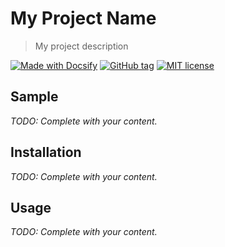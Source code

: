 <!-- TODO: Update with your values. -->
# My Project Name
> My project description

[![Made with Docsify](https://img.shields.io/badge/Made%20with-Docsify-1f425f.svg)](https://docsify.js.org/)
[![GitHub tag](https://img.shields.io/github/tag/<USERNAME>/<REPO-NAME>.svg)](https://GitHub.com/<USERNAME>/<REPO-NAME>/tags/) <!-- TODO: Update repo links.-->
[![MIT license](https://img.shields.io/badge/License-MIT-blue.svg)](https://github.com/<USERNAME>/<REPO-NAME>/blob/master/LICENSE) <!-- TODO: Update repo link and change license type if not MIT. -->

<!-- TODO: Replace the body below with your headings and content. -->

## Sample

_TODO: Complete with your content._

## Installation

_TODO: Complete with your content._

## Usage

_TODO: Complete with your content._

